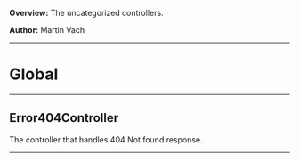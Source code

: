 **Overview:** The uncategorized controllers.



**Author:** Martin Vach




* * *

# Global





* * *

## Error404Controller
The controller that handles 404 Not found response.



* * *
